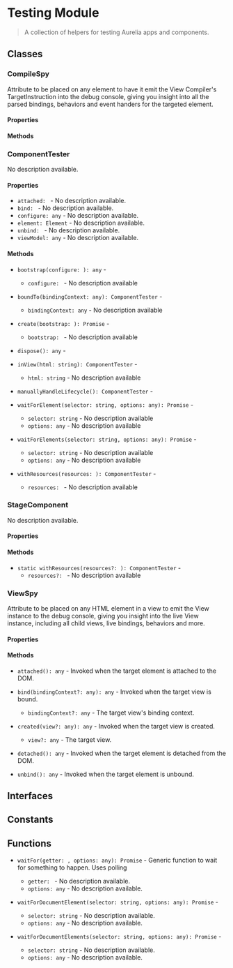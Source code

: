 # Testing Module

> A collection of helpers for testing Aurelia apps and components.

## Classes


### CompileSpy

Attribute to be placed on any element to have it emit the View Compiler&#x27;s
TargetInstruction into the debug console, giving you insight into all the
parsed bindings, behaviors and event handers for the targeted element.

#### Properties


#### Methods



### ComponentTester

No description available.

#### Properties

* `attached: ` - No description available.
* `bind: ` - No description available.
* `configure: any` - No description available.
* `element: Element` - No description available.
* `unbind: ` - No description available.
* `viewModel: any` - No description available.

#### Methods


* `bootstrap(configure: ): any` - 
  * `configure: ` - No description available


* `boundTo(bindingContext: any): ComponentTester` - 
  * `bindingContext: any` - No description available


* `create(bootstrap: ): Promise` - 
  * `bootstrap: ` - No description available


* `dispose(): any` - 


* `inView(html: string): ComponentTester` - 
  * `html: string` - No description available


* `manuallyHandleLifecycle(): ComponentTester` - 


* `waitForElement(selector: string, options: any): Promise` - 
  * `selector: string` - No description available
  * `options: any` - No description available


* `waitForElements(selector: string, options: any): Promise` - 
  * `selector: string` - No description available
  * `options: any` - No description available


* `withResources(resources: ): ComponentTester` - 
  * `resources: ` - No description available



### StageComponent

No description available.

#### Properties


#### Methods


* `static withResources(resources?: ): ComponentTester` - 
  * `resources?: ` - No description available



### ViewSpy

Attribute to be placed on any HTML element in a view to emit the View instance
to the debug console, giving you insight into the live View instance, including
all child views, live bindings, behaviors and more.

#### Properties


#### Methods


* `attached(): any` - Invoked when the target element is attached to the DOM.


* `bind(bindingContext?: any): any` - Invoked when the target view is bound.
  * `bindingContext?: any` - The target view&#x27;s binding context.



* `created(view?: any): any` - Invoked when the target view is created.
  * `view?: any` - The target view.



* `detached(): any` - Invoked when the target element is detached from the DOM.


* `unbind(): any` - Invoked when the target element is unbound.



## Interfaces


## Constants


## Functions


* `waitFor(getter: , options: any): Promise` - Generic function to wait for something to happen. Uses polling
  * `getter: ` - No description available.
  * `options: any` - No description available.


* `waitForDocumentElement(selector: string, options: any): Promise` - 
  * `selector: string` - No description available.
  * `options: any` - No description available.


* `waitForDocumentElements(selector: string, options: any): Promise` - 
  * `selector: string` - No description available.
  * `options: any` - No description available.

